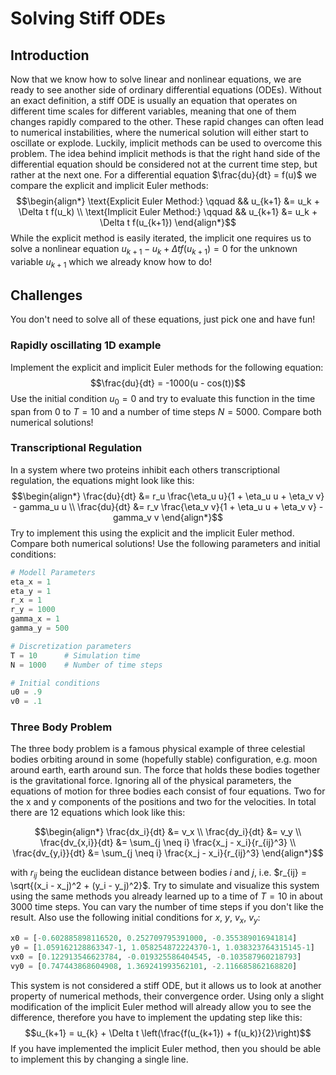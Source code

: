 # Solving Stiff ODEs

## Introduction

Now that we know how to solve linear and nonlinear equations, we are ready to see another side of ordinary differential equations (ODEs). Without an exact definition, a stiff ODE is usually an equation that operates on different time scales for different variables, meaning that one of them changes rapidly compared to the other. These rapid changes can often lead to numerical instabilities, where the numerical solution will either start to oscillate or explode. Luckily, implicit methods can be used to overcome this problem. The idea behind implicit methods is that the right hand side of the differential equation should be considered not at the current time step, but rather at the next one. For a differential equation $\frac{du}{dt} = f(u)$ we compare the explicit and implicit Euler methods:
$$\begin{align*} 
\text{Explicit Euler Method:} \qquad && u_{k+1} &= u_k + \Delta t f(u_k) \\
\text{Implicit Euler Method:} \qquad && u_{k+1} &= u_k + \Delta t f(u_{k+1})
\end{align*}$$
While the explicit method is easily iterated, the implicit one requires us to solve a nonlinear equation $u_{k+1} - u_k + \Delta t f(u_{k+1}) = 0$ for the unknown variable $u_{k+1}$ which we already know how to do!

## Challenges

You don't need to solve all of these equations, just pick one and have fun!

### Rapidly oscillating 1D example

Implement the explicit and implicit Euler methods for the following equation:
$$\frac{du}{dt} = -1000(u - cos(t))$$
Use the initial condition $u_0 = 0$ and try to evaluate this function in the time span from $0$ to $T=10$ and a number of time steps $N=5000$. Compare both numerical solutions!

### Transcriptional Regulation

In a system where two proteins inhibit each others transcriptional regulation, the equations might look like this:
$$\begin{align*} 
\frac{du}{dt} &= r_u \frac{\eta_u u}{1 + \eta_u u + \eta_v v} - gamma_u u \\
\frac{du}{dt} &= r_v \frac{\eta_v v}{1 + \eta_u u + \eta_v v} - gamma_v v
\end{align*}$$
Try to implement this using the explicit and the implicit Euler method. Compare both numerical solutions! Use the following parameters and initial conditions:

````python
# Modell Parameters
eta_x = 1
eta_y = 1
r_x = 1
r_y = 1000
gamma_x = 1
gamma_y = 500

# Discretization parameters
T = 10      # Simulation time
N = 1000    # Number of time steps

# Initial conditions
u0 = .9
v0 = .1
````




### Three Body Problem

The three body problem is a famous physical example of three celestial bodies orbiting around in some (hopefully stable) configuration, e.g. moon around earth, earth around sun. The force that holds these bodies together is the gravitational force. Ignoring all of the physical parameters, the equations of motion for three bodies each consist of four equations. Two for the x and y components of the positions and two for the velocities. In total there are 12 equations which look like this:

$$\begin{align*} 
\frac{dx_i}{dt} &= v_x \\
\frac{dy_i}{dt} &= v_y \\
\frac{dv_{x,i}}{dt} &= \sum_{j \neq i} \frac{x_j - x_i}{r_{ij}^3} \\
\frac{dv_{y,i}}{dt} &= \sum_{j \neq i} \frac{x_j - x_i}{r_{ij}^3}
\end{align*}$$

with $r_{ij}$ being the euclidean distance between bodies $i$ and $j$, i.e. $r_{ij} = \sqrt{(x_i - x_j)^2 + (y_i - y_j)^2}$. Try to simulate and visualize this system using the same methods you already learned up to a time of $T=10$ in about $3000$ time steps. You can vary the number of time steps if you don't like the result. Also use the following initial conditions for $x$, $y$, $v_x$, $v_y$:

````python
x0 = [-0.602885898116520, 0.252709795391000, -0.355389016941814]
y0 = [1.059162128863347-1, 1.058254872224370-1, 1.038323764315145-1]
vx0 = [0.122913546623784, -0.019325586404545, -0.103587960218793]
vy0 = [0.747443868604908, 1.369241993562101, -2.116685862168820]
````

This system is not considered a stiff ODE, but it allows us to look at another property of numerical methods, their convergence order. Using only a slight modification of the implicit Euler method will already allow you to see the difference, therefore you have to implement the updating step like this:
$$u_{k+1} = u_{k} + \Delta t \left(\frac{f(u_{k+1}) + f(u_k)}{2}\right)$$
If you have implemented the implicit Euler method, then you should be able to implement this by changing a single line.